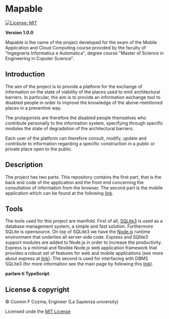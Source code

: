 Mapable
===========
[![License: MIT](https://img.shields.io/badge/License-MIT-yellow.svg)](https://opensource.org/licenses/MIT)

**Version 1.0.0**

Mapable is the name of the project developed for the exam of the Mobile Application and Cloud Computing course provided by the faculty of "Ingegneria Informatica e Automatica", degree course "Master of Science in Engineering in Coputer Science".

## Introduction
The aim of the project is to provide a platform for the exchange of information on the state of viability of the places used to emit architectural barriers. In particular, the aim is to provide an information exchange tool to disabled people in order to improve the knowledge of the above-mentioned places in a preventive way.

The protagonists are therefore the disabled people themselves who contribute personally to the information system, specifying through specific modules the state of degradation of the architectural barriers.

Each user of the platform can therefore consult, modify, update and contribute to information regarding a specific construction in a public or private place open to the public.
## Description
The project has two parts. This repository contains the first part, that is the back end code of the application and the front end concerning the consultation of information from the browser. The second part is the mobile application which can be found at the following [link](https://www.google.com).
## Tools
The tools used for this project are manifold. First of all, [SQLite3](https://www.sqlite.org/index.html) is used as a database management system, a simple and fast solution. Furthermore SQLite is opensource. On top of SQLite3 we have the [Node.js](https://nodejs.org/en/) runtime environment that underlies all server-side code. Express and SQlite3 support modules are added to Node.js in order to increase the productivity. Express is a minimal and flexible Node.js web application framework that provides a robust set of features for web and mobile applications (see more about express at [link](https://expressjs.com/)). The second is used for interfacing with DBMS SQLite3 (for more information see the main page by following this [link](https://github.com/mapbox/node-sqlite3)).

__parlare ti TypeScript__.

## License & copyright

&copy; Cosmin F Cozma, Engineer (La Sapienza university)

Licensed unde the [MIT License](LICENSE)
